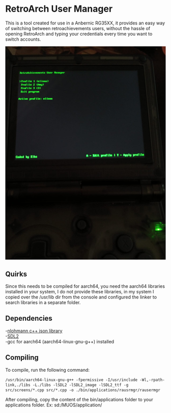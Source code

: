 # RetroArch User Manager
This is a tool created for use in a Anbernic RG35XX, it provides an easy way of switching between retroachievements users, without the hassle of opening RetroArch and typing your credentials every time you want to switch accounts.

![the program running on a Anbernic RG35XX SP](git-images/rg35xxsp.jpg)

## Quirks
Since this needs to be compiled for aarch64, you need the aarch64 libraries installed in your system, I do not provide these libraries, in my system I copied over the /usr/lib dir from the console and configured the linker to search libraries in a separate folder.

## Dependencies
-[nlohmann c++ json library](https://github.com/nlohmann/json)  
-[SDL2](https://wiki.libsdl.org/SDL2/Installation)  
-gcc for aarch64 (aarch64-linux-gnu-g++) installed
## Compiling
To compile, run the following command:  

    /usr/bin/aarch64-linux-gnu-g++ -fpermissive -I/usr/include -Wl,-rpath-link,./libs -L./libs -lSDL2 -lSDL2_image -lSDL2_ttf -g src/screens/*.cpp src/*.cpp -o ./bin/applications/rausrmgr/rausermgr

After compiling, copy the content of the bin/applications folder to your applications folder. Ex: sd:/MUOS/application/    